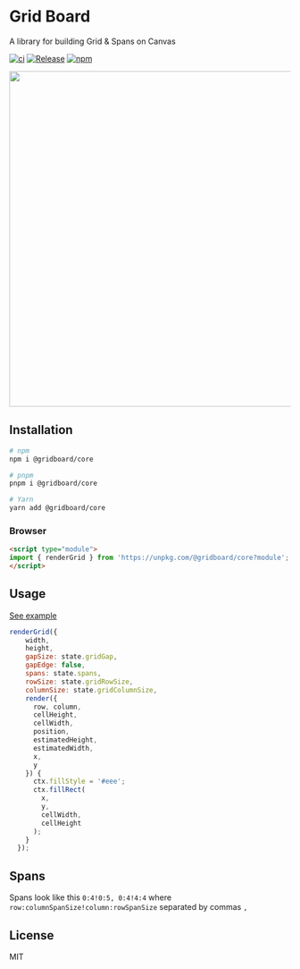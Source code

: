 
# Grid Board

A library for building Grid & Spans on Canvas

[![ci](https://github.com/seanghay/gridboard/actions/workflows/ci.yml/badge.svg)](https://github.com/seanghay/gridboard/actions/workflows/ci.yml)
[![Release](https://github.com/seanghay/gridboard/actions/workflows/release.yml/badge.svg)](https://github.com/seanghay/gridboard/actions/workflows/release.yml)
[![npm](https://img.shields.io/npm/v/@gridboard/core)](https://npmjs.com/package/@gridboard/core)

<img src="https://user-images.githubusercontent.com/15277233/155681801-1b7142dd-e147-471c-9388-b18fa51b60c9.png" width=600>

## Installation

```sh
# npm
npm i @gridboard/core

# pnpm
pnpm i @gridboard/core

# Yarn
yarn add @gridboard/core
```

### Browser

```html
<script type="module">
import { renderGrid } from 'https://unpkg.com/@gridboard/core?module';
</script>
```

## Usage

[See example](https://github.com/seanghay/gridboard/tree/main/packages/web)

```js
renderGrid({
    width,
    height,
    gapSize: state.gridGap,
    gapEdge: false,
    spans: state.spans,
    rowSize: state.gridRowSize,
    columnSize: state.gridColumnSize,
    render({
      row, column,
      cellHeight,
      cellWidth,
      position,
      estimatedHeight,
      estimatedWidth,
      x,
      y
    }) {
      ctx.fillStyle = '#eee';
      ctx.fillRect(
        x,
        y,
        cellWidth,
        cellHeight
      );
    }
  });
  ```
  
## Spans

Spans look like this `0:4!0:5, 0:4!4:4` where `row:columnSpanSize!column:rowSpanSize` separated by commas `,`


## License

MIT
